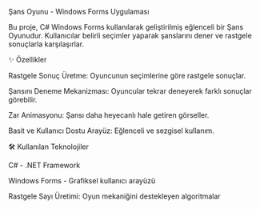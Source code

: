 Şans Oyunu - Windows Forms Uygulaması

Bu proje, C# Windows Forms kullanılarak geliştirilmiş eğlenceli bir Şans Oyunudur. Kullanıcılar belirli seçimler yaparak şanslarını dener ve rastgele sonuçlarla karşılaşırlar.

✨ Özellikler

Rastgele Sonuç Üretme: Oyuncunun seçimlerine göre rastgele sonuçlar.

Şansını Deneme Mekanizması: Oyuncular tekrar deneyerek farklı sonuçlar görebilir.

Zar Animasyonu: Şansı daha heyecanlı hale getiren görseller.

Basit ve Kullanıcı Dostu Arayüz: Eğlenceli ve sezgisel kullanım.

🛠 Kullanılan Teknolojiler

C# - .NET Framework

Windows Forms - Grafiksel kullanıcı arayüzü

Rastgele Sayı Üretimi: Oyun mekaniğini destekleyen algoritmalar
